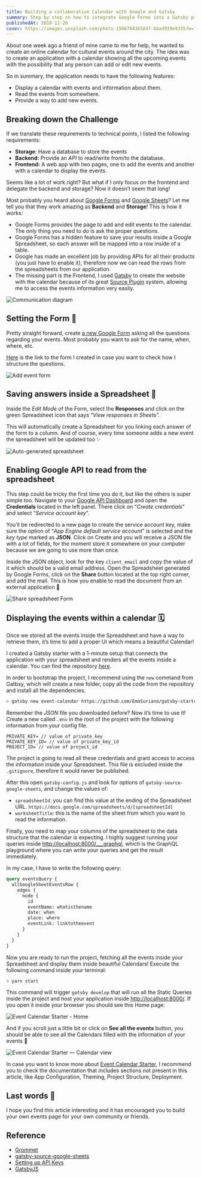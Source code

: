 ```yaml
---
title: Building a collaborative Calendar with Google and Gatsby
summary: Step by step on how to integrate Google Forms into a Gatsby project to collect new answer and display them inside the website.
publishedAt: 2018-12-26
cover: https://images.unsplash.com/photo-1506784365847-bbad939e9335?w=1400&h=600&fit=crop
---
```


About one week ago a friend of mine came to me for help, he wanted to create an online calendar for cultural events around the city. The idea was to create an application with a calendar showing all the upcoming events with the possibility that any person can add or edit new events.

So in summary, the application needs to have the following features:

- Display a calendar with events and information about them.
- Read the events from somewhere.
- Provide a way to add new events.

## Breaking down the Challenge

If we translate these requirements to technical points, I listed the following requirements:

- **Storage**: Have a database to store the events
- **Backend:** Provide an _API_ to read/write from/to the database.
- **Frontend:** A web app with two pages, one to add the events and another with a calendar to display the events.

Seems like a lot of work right? But what if I only focus on the frontend and delegate the backend and storage? Now it doesn’t seem that long!

Most probably you heard about [Google Forms](https://www.google.com/intl/en/forms/about/) and [Google Sheets](https://www.google.com/intl/en/sheets/about/)? Let me tell you that they work amazing as **Backend** and **Storage**! This is how it works:

- Google Forms provides the page to add and edit events to the calendar. The only thing you need to do is ask the proper questions.
- Google Forms has a hidden feature to save your results inside a Google Spreadsheet, so each answer will be mapped into a row inside of a table.
- Google has made an excellent job by providing APIs for all their products (you just have to enable it), therefore now we can read the rows from the spreadsheets from our application.
- The missing part is the Frontend, I used [Gatsby](https://www.gatsbyjs.org/) to create the website with the calendar because of its great [Source Plugin](https://www.gatsbyjs.org/tutorial/part-five/) system, allowing me to access the events information very easily.

![Communication diagram](../../static/assets/blog/building-a-collaborative-calendar-with-google-and-gatsby/Communication_diagram.png)

## Setting the Form 📝

Pretty straight forward, create [a new Google Form](http://forms.new/) asking all the questions regarding your events. Most probably you want to ask for the name, when, where, etc.

[Here](https://docs.google.com/forms/d/e/1FAIpQLSeUNNgqdhcPlTaVqLb_NceeBd_XVTEBxGwr66wSUbFRArPo3A/viewform) is the link to the form I created in case you want to check how I structure the questions.

![Add event form](../../static/assets/blog/building-a-collaborative-calendar-with-google-and-gatsby/Add_event_form.jpeg)

## Saving answers inside a Spreadsheet 💾

Inside the _Edit Mode_ of the Form, select the **Responses** and click on the green Spreadsheet icon that says “_View responses in Sheets_”.

This will automatically create a Spreadsheet for you linking each answer of the form to a column. And of course, every time someone adds a new event the spreadsheet will be updated too ✨

![Auto-generated spreadsheet](../../static/assets/blog/building-a-collaborative-calendar-with-google-and-gatsby/Auto-generated_spreadsheet.jpeg)

## Enabling Google API to read from the spreadsheet

This step could be tricky the first time you do it, but like the others is super simple too. Navigate to your [Google API Dashboard](https://console.developers.google.com/) and open the **Credentials** located in the left panel. There click on “_Create credentials_” and select “_Service account key_”.

You’ll be redirected to a new page to create the service account key, make sure the option of “_App Engine default service account_” is selected and the _key type_ marked as **JSON**. Click on Create and you will receive a JSON file with a lot of fields, for the moment store it somewhere on your computer because we are going to use more than once.

Inside the JSON object, look for the key `client_email` and copy the value of it which should be a valid email address. Open the Spreadsheet generated by Google Forms, click on the **Share** button located at the top right corner, and add the mail. This is how you enable to read the document from an external application 🎉

![Share spreadsheet Form](../../static/assets/blog/building-a-collaborative-calendar-with-google-and-gatsby/Share_spreadsheet_Form.png)

## Displaying the events within a calendar 🗓

Once we stored all the events inside the Spreadsheet and have a way to retrieve them, it’s time to add a proper UI which means a beautiful Calendar!

I created a Gatsby starter with a 1-minute setup that connects the application with your spreadsheet and renders all the events inside a calendar. You can find the repository [here](https://github.com/EmaSuriano/gatsby-starter-event-calendar).

In order to bootstrap the project, I recommend using the `new` command from Gatbsy, which will create a new folder, copy all the code from the repository and install all the dependencies.

```bash
> gatsby new event-calendar https://github.com/EmaSuriano/gatsby-starter-event-calendar
```

Remember the _JSON_ file you downloaded before? Now it’s time to use it! Create a new called `.env` in the root of the project with the following information from your config file.

```plain
PRIVATE_KEY= // value of private_key
PRIVATE_KEY_ID= // value of private_key_id
PROJECT_ID= // value of project_id
```

The project is going to read all these credentials and grant access to access the information inside your Spreadsheet. This file is excluded inside the `.gitignore`, therefore it would never be published.

After this open `gatsby-config.js` and look for options of `gatsby-source-google-sheets`, and change the values of:

- `spreadsheetId`: you can find this value at the ending of the Spreadsheet URL. `https://docs.google.com/spreadsheets/d/[spreadsheetId]`
- `worksheetTitle`: this is the name of the sheet from which you want to read the information.

Finally, you need to map your columns of the spreadsheet to the data structure that the calendar is expecting. I highly suggest running your queries inside [http://localhost:8000/\_\_\_graphql](http://localhost:8000/___graphql), which is the GraphQL playground where you can write your queries and get the result immediately.

In my case, I have to write the following query:

```graphql
query eventsQuery {
  allGoogleSheetEventsRow {
    edges {
      node {
        id
        eventName: whatisthename
        date: when
        place: where
        eventLink: linktotheevent
      }
    }
  }
}
```

Now you are ready to run the project, fetching all the events inside your Spreadsheet and display them inside beautiful Calendars!️ Execute the following command inside your terminal:

```bash
> yarn start
```

This command will trigger `gatsby develop` that will run all the Static Queries inside the project and host your application inside [http://localhost:8000/](http://localhost:8000/). If you open it inside your browser you should see this Home page:

![Event Calendar Starter - Home](../../static/assets/blog/building-a-collaborative-calendar-with-google-and-gatsby/Event_Calendar_Starter_—_Home.png)

And if you scroll just a little bit or click on **See all the events** button, you should be able to see all the Calendars filled with the information of your events 🎉

![Event Calendar Starter — Calendar view](../../static/assets/blog/building-a-collaborative-calendar-with-google-and-gatsby/Event_Calendar_Starter_—_Calendar_view.png)

In case you want to know more about [Event Calendar Starter](https://github.com/EmaSuriano/gatsby-starter-event-calendar), I recommend you to check the documentation that includes sections not present in this article, like App Configuration, Theming, Project Structure, Deployment.

## Last words 👋

I hope you find this article interesting and it has encouraged you to build your own events page for your own community or friends.

## Reference

- [Grommet](http://grommet.io)
- [gatsby-source-google-sheets](https://github.com/brandonmp/gatsby-source-google-sheets)
- [Setting up API Keys](https://support.google.com/googleapi/answer/6158862?hl=en)
- [GatsbyJS](https://www.gatsbyjs.org/)
